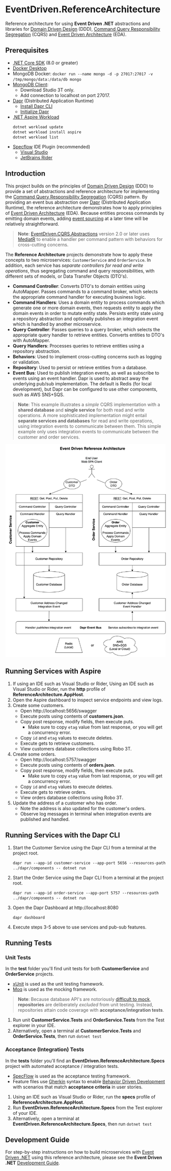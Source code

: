 # EventDriven.ReferenceArchitecture

Reference architecture for using **Event Driven .NET** abstractions and libraries for [Domain Driven Design](https://en.wikipedia.org/wiki/Domain-driven_design) (DDD), [Command Query Responsibility Segregation](https://martinfowler.com/bliki/CQRS.html) (CQRS) and [Event Driven Architecture](https://en.wikipedia.org/wiki/Event-driven_architecture) (EDA).

## Prerequisites
- [.NET Core SDK](https://dotnet.microsoft.com/download) (8.0 or greater)
- [Docker Desktop](https://www.docker.com/products/docker-desktop)
- MongoDB Docker: `docker run --name mongo -d -p 27017:27017 -v /tmp/mongo/data:/data/db mongo`
- [MongoDB Client](https://studio3t.com/download/):
  - Download Studio 3T only.
  - Add connection to localhost on port 27017.
- [Dapr](https://dapr.io/) (Distributed Application Runtime)
  - [Install Dapr CLI](https://docs.dapr.io/getting-started/install-dapr-cli/)
  - [Initialize Dapr](https://docs.dapr.io/getting-started/install-dapr-selfhost/)
- [.NET Aspire Workload](https://learn.microsoft.com/en-us/dotnet/aspire/fundamentals/setup-tooling?tabs=dotnet-cli#install-net-aspire)
  ```
  dotnet workload update
  dotnet workload install aspire
  dotnet workload list
  ```
- [Specflow](https://specflow.org/) IDE Plugin  (recommended)
  - [Visual Studio](https://docs.specflow.org/projects/getting-started/en/latest/GettingStarted/Step1.html)
  - [JetBrains Rider](https://docs.specflow.org/projects/specflow/en/latest/Rider/rider-installation.html)

## Introduction

This project builds on the principles of [Domain Driven Design](https://en.wikipedia.org/wiki/Domain-driven_design) (DDD) to provide a set of abstractions and reference architecture for implementing the [Command Query Responsibility Segregation](https://docs.microsoft.com/en-us/azure/architecture/patterns/cqrs) (CQRS) pattern. By providing an event bus abstraction over [Dapr](https://dapr.io/) (Distributed Application Runtime), the reference architecture demonstrates how to apply principles of [Event Driven Architecture](https://en.wikipedia.org/wiki/Event-driven_architecture) (EDA). Because entities process commands by emitting domain events, adding [event sourcing](https://microservices.io/patterns/data/event-sourcing.html) at a later time will be relatively straightforward.

> **Note**: [EventDriven.CQRS.Abstractions](https://github.com/event-driven-dotnet/EventDriven.CQRS.Abstractions) version 2.0 or later uses [MediatR](https://github.com/jbogard/MediatR) to enable a handler per command pattern with behaviors for cross-cutting concerns.

The **Reference Architecture** projects demonstrate how to apply these concepts to two microservices: `CustomerService` and `OrderService`. In addition, each service has *separate controllers for read and write operations*, thus segregating command and query responsibilities, with different sets of models, or Data Transfer Objects (DTO's).
- **Command Controller**: Converts DTO's to domain entities using AutoMapper. Passes commands to a command broker, which selects the appropriate command handler for executing business logic.
- **Command Handlers**: Uses a domain entity to process commands which generate one or more domain events, then requests entity to apply the domain events in order to mutate entity state. Persists entity state using a repository abstraction and optionally publishes an integration event which is handled by another microservice.
- **Query Controller**: Passes queries to a query broker, which selects the appropriate query handler to retrieve entities. Converts entities to DTO's with AutoMapper.
- **Query Handlers**: Processes queries to retrieve entities using a repository abstraction.
- **Behaviors**: Used to implement cross-cutting concerns such as logging or validation.
- **Repository**: Used to persist or retrieve entities from a database.
- **Event Bus**: Used to publish integration events, as well as subscribe to events using an event handler. Dapr is used to abstract away the underlying pub/sub implementation. The default is Redis (for local development), but Dapr can be configured to use other components, such as AWS SNS+SQS.

> **Note**: This example illustrates a *simple* CQRS implementation with a **shared database** and **single service** for both read and write operations. A more sophisticated implementation might entail **separate services and databases** for read and write operations, using integration events to communicate between them. This simple example only uses integration events to communicate between the customer and order services.

<p align="center">
  <img width="600" src="images/event-driven-ref-arch.png">
</p>

## Running Services with Aspire

1. If using an IDE such as Visual Studio or Rider, Using an IDE such as Visual Studio or Rider, run the **http** profile of **ReferenceArchitecture.AppHost**.
2. Open the Aspire dashboard to inspect service endpoints and view logs.
3. Create some customers.
   - Open http://localhost:5656/swagger
   - Execute posts using contents of **customers.json**.
   - Copy post response, modify fields, then execute puts.
     - Make sure to copy `etag` value from last response, or you will get a concurrency error.
   - Copy `id` and `etag` values to execute deletes.
   - Execute gets to retrieve customers.
   - View customers database collections using Robo 3T.
4. Create some orders.
   - Open http://localhost:5757/swagger
   - Execute posts using contents of **orders.json**.
   - Copy post response, modify fields, then execute puts.
     - Make sure to copy `etag` value from last response, or you will get a concurrency error.
   - Copy `id` and `etag` values to execute deletes.
   - Execute gets to retrieve orders.
   - View orders database collections using Robo 3T.
5. Update the address of a customer who has order.
   - Note the address is also updated for the customer's orders.
   - Observe log messages in terminal when integration events are published and handled.

## Running Services with the Dapr CLI

1. Start the Customer Service using the Dapr CLI from a terminal at the project root.

    ```
    dapr run --app-id customer-service --app-port 5656 --resources-path ../dapr/components -- dotnet run
    ```

2. Start the Order Service using the Dapr CLI from a terminal at the project root.

    ```
    dapr run --app-id order-service --app-port 5757 --resources-path ../dapr/components -- dotnet run
    ```

3. Open the Dapr Dashboard at http://localhost:8080


    ```
    dapr dashboard
    ```

4. Execute steps 3-5 above to use services and pub-sub features.

## Running Tests

### Unit Tests

In the **test** folder you'll find unit tests for both **CustomerService** and **OrderService** projects.
- [xUnit](https://xunit.net/) is used as the unit testing framework.
- [Moq](https://github.com/moq/moq4) is used as the mocking framework.

> **Note**: Because database API's are notoriously [difficult to mock](https://jimmybogard.com/avoid-in-memory-databases-for-tests/), **repositories** are deliberately *excluded* from unit testing. Instead, repositories attain code coverage with **acceptance/integration tests**.

1. Run unit **CustomerService.Tests** and **OrderService.Tests** from the Test explorer in your IDE.
2. Alternatively, open a terminal at **CustomerService.Tests** and **OrderService.Tests**, then run `dotnet test`

### Acceptance (Integration) Tests

In the **tests** folder you'll find an **EventDriven.ReferenceArchitecture.Specs** project with automated acceptance / integration tests.
- [SpecFlow](https://specflow.org/) is used as the acceptance testing framework.
- Feature files use [Gherkin](https://specflow.org/learn/gherkin/) syntax to enable [Behavior Driven Development](https://en.wikipedia.org/wiki/Behavior-driven_development) with scenarios that match **acceptance criteria** in user stories.

1. Using an IDE such as Visual Studio or Rider, run the **specs** profile of **ReferenceArchitecture.AppHost**.
2. Run **EventDriven.ReferenceArchitecture.Specs** from the Test explorer of your IDE.
3. Alternatively, open a terminal at **EventDriven.ReferenceArchitecture.Specs**, then run `dotnet test`

## Development Guide

For step-by-step instructions on how to build microservices with [Event Driven .NET](https://github.com/event-driven-dotnet/Home) using this reference architecture, please see the **Event Driven .NET** [Development Guide](DevelopmentGuide.md).